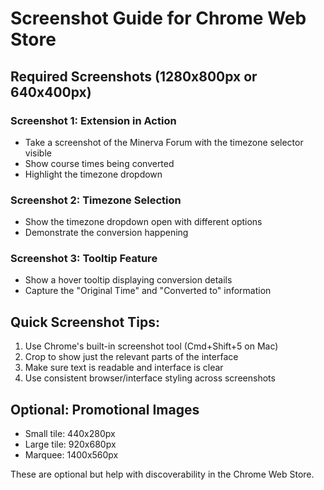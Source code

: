# Screenshot Guide for Chrome Web Store

## Required Screenshots (1280x800px or 640x400px)

### Screenshot 1: Extension in Action
- Take a screenshot of the Minerva Forum with the timezone selector visible
- Show course times being converted
- Highlight the timezone dropdown

### Screenshot 2: Timezone Selection
- Show the timezone dropdown open with different options
- Demonstrate the conversion happening

### Screenshot 3: Tooltip Feature
- Show a hover tooltip displaying conversion details
- Capture the "Original Time" and "Converted to" information

## Quick Screenshot Tips:
1. Use Chrome's built-in screenshot tool (Cmd+Shift+5 on Mac)
2. Crop to show just the relevant parts of the interface
3. Make sure text is readable and interface is clear
4. Use consistent browser/interface styling across screenshots

## Optional: Promotional Images
- Small tile: 440x280px
- Large tile: 920x680px
- Marquee: 1400x560px

These are optional but help with discoverability in the Chrome Web Store.
